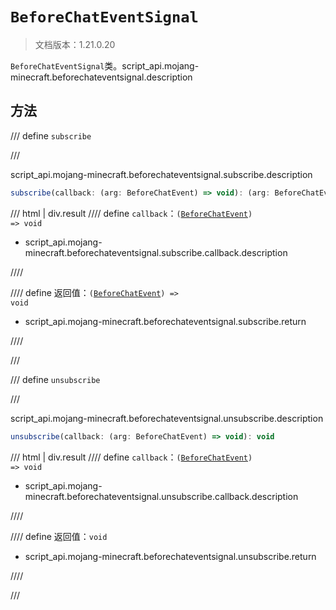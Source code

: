 # `BeforeChatEventSignal`

> 文档版本：1.21.0.20

`BeforeChatEventSignal`类。script_api.mojang-minecraft.beforechateventsignal.description

## 方法

/// define
`subscribe`


///

script_api.mojang-minecraft.beforechateventsignal.subscribe.description

```js
subscribe(callback: (arg: BeforeChatEvent) => void): (arg: BeforeChatEvent) => void
```

/// html | div.result
//// define
`callback`：<code>(<a href="../beforechatevent/">BeforeChatEvent</a>) =&gt; void</code>

- script_api.mojang-minecraft.beforechateventsignal.subscribe.callback.description


////

//// define
返回值：<code>(<a href="../beforechatevent/">BeforeChatEvent</a>) =&gt; void</code>

- script_api.mojang-minecraft.beforechateventsignal.subscribe.return


////

///


/// define
`unsubscribe`


///

script_api.mojang-minecraft.beforechateventsignal.unsubscribe.description

```js
unsubscribe(callback: (arg: BeforeChatEvent) => void): void
```

/// html | div.result
//// define
`callback`：<code>(<a href="../beforechatevent/">BeforeChatEvent</a>) =&gt; void</code>

- script_api.mojang-minecraft.beforechateventsignal.unsubscribe.callback.description


////

//// define
返回值：`void`

- script_api.mojang-minecraft.beforechateventsignal.unsubscribe.return


////

///

